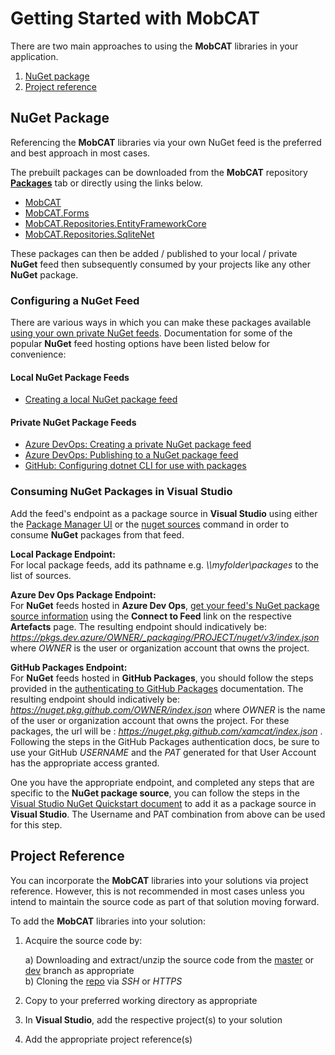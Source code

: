 # Getting Started with MobCAT
There are two main approaches to using the **MobCAT** libraries in your application.
1. [NuGet package](#nuget-package)
2. [Project reference](#project-reference)


## NuGet Package
Referencing the **MobCAT** libraries via your own NuGet feed is the preferred and best approach in most cases. 

The prebuilt packages can be downloaded from the **MobCAT** repository **[Packages](https://github.com/xamcat/mobcat-library/packages)** tab or directly using the links below.

- [MobCAT](https://github.com/xamcat/mobcat-library/packages/14497)
- [MobCAT.Forms](https://github.com/xamcat/mobcat-library/packages/14499)
- [MobCAT.Repositories.EntityFrameworkCore](https://github.com/xamcat/mobcat-library/packages/108212)
- [MobCAT.Repositories.SqliteNet](https://github.com/xamcat/mobcat-library/packages/108213)

These packages can then be added / published to your local / private **NuGet** feed then subsequently consumed by your projects like any other **NuGet** package.

### Configuring a NuGet Feed
There are various ways in which you can make these packages available [using your own private NuGet feeds](https://docs.microsoft.com/en-us/nuget/hosting-packages/overview). Documentation for some of the popular **NuGet** feed hosting options have been listed below for convenience: 

#### Local NuGet Package Feeds
- [Creating a local NuGet package feed](https://docs.microsoft.com/en-us/nuget/hosting-packages/local-feeds)  

#### Private NuGet Package Feeds
- [Azure DevOps: Creating a private NuGet package feed](https://docs.microsoft.com/en-gb/azure/devops/artifacts/get-started-nuget?view=azure-devops&tabs=new-nav#create-a-feed)
- [Azure DevOps: Publishing to a NuGet package feed](https://docs.microsoft.com/en-us/azure/devops/artifacts/nuget/publish?view=azure-devops)
- [GitHub: Configuring dotnet CLI for use with packages](https://help.github.com/en/github/managing-packages-with-github-packages/configuring-dotnet-cli-for-use-with-github-packages)

### Consuming NuGet Packages in Visual Studio
Add the feed's endpoint as a package source in **Visual Studio** using either the [Package Manager UI](https://docs.microsoft.com/en-us/nuget/consume-packages/install-use-packages-visual-studio#package-sources) or the [nuget sources](https://docs.microsoft.com/en-us/nuget/reference/cli-reference/cli-ref-sources) command in order to consume **NuGet** packages from that feed. 

**Local Package Endpoint:**  
For local package feeds, add its pathname e.g. *\\\\myfolder\\packages* to the list of sources.

**Azure Dev Ops Package Endpoint:**  
For **NuGet** feeds hosted in **Azure Dev Ops**, [get your feed's NuGet package source information](https://docs.microsoft.com/en-us/azure/devops/artifacts/nuget/consume?view=azure-devops#get-your-feeds-nuget-package-source-information) using the **Connect to Feed** link on the respective **Artefacts** page. The resulting endpoint should indicatively be: *https://pkgs.dev.azure/OWNER/_packaging/PROJECT/nuget/v3/index.json* where *OWNER* is the user or organization account that owns the project.

**GitHub Packages Endpoint:**  
For **NuGet** feeds hosted in **GitHub Packages**, you should follow the steps provided in the [authenticating to GitHub Packages](https://help.github.com/en/github/managing-packages-with-github-packages/configuring-dotnet-cli-for-use-with-github-packages#authenticating-to-github-packages) documentation. The resulting endpoint should indicatively be: *https://nuget.pkg.github.com/OWNER/index.json* where *OWNER* is the name of the user or organization account that owns the project. For these packages, the url will be : *https://nuget.pkg.github.com/xamcat/index.json* . Following the steps in the GitHub Packages authentication docs, be sure to use your GitHub _USERNAME_ and the _PAT_ generated for that User Account has the appropriate access granted. 

One you have the appropriate endpoint, and completed any steps that are specific to the **NuGet package source**, you can follow the steps in the [Visual Studio NuGet Quickstart document](https://docs.microsoft.com/en-gb/azure/devops/artifacts/get-started-nuget?view=azure-devops&tabs=new-nav#consume-your-package-in-visual-studio) to add it as a package source in **Visual Studio**. The Username and PAT combination from above can be used for this step. 

## Project Reference
You can incorporate the **MobCAT** libraries into your solutions via project reference. However, this is not recommended in most cases unless you intend to maintain the source code as part of that solution moving forward. 

To add the **MobCAT** libraries into your solution:

1. Acquire the source code by:

    a) Downloading and extract/unzip the source code from the [master](https://github.com/xamcat/mobcat-library/archive/master.zip) or [dev](https://github.com/xamcat/mobcat-library/archive/dev.zip) branch as appropriate  
    b) Cloning the [repo](https://github.com/xamcat/mobcat-library) via *SSH* or *HTTPS* 

2. Copy to your preferred working directory as appropriate
3. In **Visual Studio**, add the respective project(s) to your solution
4. Add the appropriate project reference(s)